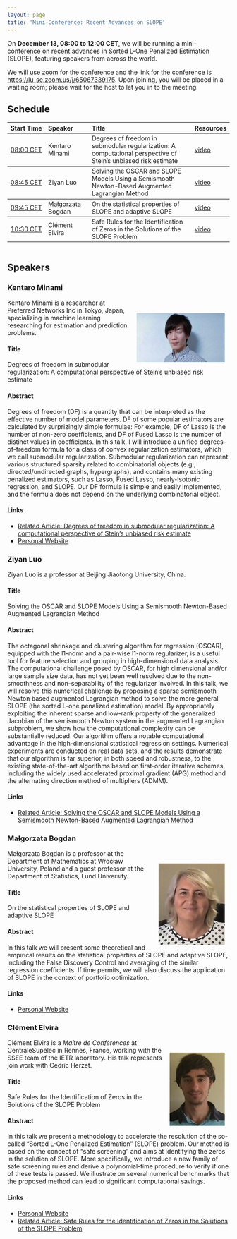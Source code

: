 ```yaml
---
layout: page
title: 'Mini-Conference: Recent Advances on SLOPE'
---
```


<style>
    .schedule th:nth-child(1)  {white-space: nowrap;}
    .schedule td:nth-child(1)  {white-space: nowrap;}
    .schedule {padding-bottom: 2ex;}
    img {margin: 1.5ex; float: right; align: right; padding-top: 2.5ex;}
</style>

On **December 13, 08:00 to 12:00 CET**, we will be running a mini-conference on
recent advances in Sorted L-One Penalized Estimation (SLOPE), featuring speakers
from across the world.

We will use [zoom](https://zoom.us/) for the conference and the link for the
conference is <https://lu-se.zoom.us/j/65067339175>. Upon joining, you will be
placed in a waiting room; please wait for the host to let you in to the meeting.

## Schedule

<table class = "schedule">
  <thead>
    <tr>
      <th style="text-align: left">Start Time</th>
      <th style="text-align: left">Speaker</th>
      <th style="text-align: left">Title</th>
      <th style="text-align: left">Resources</th>
    </tr>
  </thead>
  <tbody>
    <tr>
      <td style="text-align: left"><a
      href="https://dateful.com/convert/stockholm-sweden?t=0800">08:00 CET</a></td>
      <td style="text-align: left">Kentaro Minami</td>
      <td style="text-align: left">
        Degrees of freedom in submodular regularization: A computational perspective of Stein’s unbiased risk estimate
      </td>
      <td style="text-align: left">
        <a href="https://youtu.be/IZ94TiMnCAM">video</a>
      </td>
    </tr>
  </tbody>
  <tbody>
    <tr>
      <td style="text-align: left"><a
      href="https://dateful.com/convert/stockholm-sweden?t=0845">08:45 CET</a></td>
      <td style="text-align: left">Ziyan Luo</td>
      <td style="text-align: left">
        Solving the OSCAR and SLOPE Models Using a Semismooth Newton-Based Augmented Lagrangian Method
      </td>
      <td style="text-align: left">
        <a href="https://youtu.be/chEdRUx_7vI">video</a>
      </td>
    </tr>
  </tbody>
  <tbody>
    <tr>
      <td style="text-align: left"><a
      href="https://dateful.com/convert/stockholm-sweden?t=0945">09:45 CET</a></td>
      <td style="text-align: left">Małgorzata Bogdan</td>
      <td style="text-align: left">On the statistical properties of SLOPE and adaptive SLOPE</td>
      <td style="text-align: left">
        <a href="https://youtu.be/ZPjwOVpneF0">video</a>
      </td>
    </tr>
  </tbody>
  <tbody>
    <tr>
      <td style="text-align: left"><a
      href="https://dateful.com/convert/stockholm-sweden?t=1030">10:30 CET</a></td>
      <td style="text-align: left">Clément Elvira</td>
      <td style="text-align: left">
        Safe Rules for the Identification of Zeros in the Solutions of the SLOPE Problem
      </td>
      <td style="text-align: left">
        <a href="https://youtu.be/KVpQf24VWIc">video</a>
      </td>
    </tr>
  </tbody>
</table>

## Speakers

### Kentaro Minami

<img src="/slope-conference/minami.jpg" align="right" width="200px">

Kentaro Minami is a researcher at Preferred Networks Inc in Tokyo, Japan,
specializing in machine learning researching for estimation and prediction
problems.

#### Title

Degrees of freedom in submodular regularization: A computational perspective
of Stein’s unbiased risk estimate

#### Abstract

Degrees of freedom (DF) is a quantity that can be interpreted as the effective
number of model parameters. DF of some popular estimators are calculated by
surprizingly simple formulae: For example, DF of Lasso is the number of non-zero
coefficients, and DF of Fused Lasso is the number of distinct values in
coefficients. In this talk, I will introduce a unified degrees-of-freedom
formula for a class of convex regularization estimators, which we call
submodular regularization. Submodular regularization can represent various
structured sparsity related to combinatorial objects (e.g., directed/undirected
graphs, hypergraphs), and contains many existing penalized estimators, such as
Lasso, Fused Lasso, nearly-isotonic regression, and SLOPE. Our DF formula is
simple and easily implemented, and the formula does not depend on the underlying
combinatorial object.

#### Links

- [Related Article: Degrees of freedom in submodular regularization: A
  computational perspective of Stein’s unbiased risk
  estimate](https://doi.org/10.1016/j.jmva.2019.104546)
- [Personal Website](https://sites.google.com/site/ktrmnm1991/home)

### Ziyan Luo

Ziyan Luo is a professor at Beijing Jiaotong University, China.

#### Title

Solving the OSCAR and SLOPE Models Using a Semismooth Newton-Based Augmented
Lagrangian Method

#### Abstract

The octagonal shrinkage and clustering algorithm for regression (OSCAR),
equipped with the l1-norm and a pair-wise l1-norm regularizer, is a useful tool
for feature selection and grouping in high-dimensional data analysis. The
computational challenge posed by OSCAR, for high dimensional and/or large sample
size data, has not yet been well resolved due to the non-smoothness and
non-separability of the regularizer involved. In this talk, we will resolve this
numerical challenge by proposing a sparse semismooth Newton based augmented
Lagrangian method to solve the more general SLOPE (the sorted L-one penalized
estimation) model. By appropriately exploiting the inherent sparse and low-rank
property of the generalized Jacobian of the semismooth Newton system in the
augmented Lagrangian subproblem, we show how the computational complexity can be
substantially reduced. Our algorithm offers a notable computational advantage in
the high-dimensional statistical regression settings. Numerical experiments are
conducted on real data sets, and the results demonstrate that our algorithm is
far superior, in both speed and robustness, to the existing state-of-the-art
algorithms based on first-order iterative schemes, including the widely used
accelerated proximal gradient (APG) method and the alternating direction method
of multipliers (ADMM).

#### Links

- [Related Article: Solving the OSCAR and SLOPE Models Using a Semismooth
  Newton-Based Augmented Lagrangian Method](https://arxiv.org/abs/1803.10740)

### Małgorzata Bogdan

<img src="/slope-conference/bogdan.jpg" width="150px">

Małgorzata Bogdan is a professor at the Department of Mathematics at Wrocław
University, Poland and a guest professor at the Department of Statistics,
Lund University.

#### Title

On the statistical properties of SLOPE and adaptive SLOPE

#### Abstract

In this talk we will present some theoretical and empirical results on the
statistical properties of SLOPE and adaptive SLOPE, including the False
Discovery Control and averaging of the similar regression coefficients. If time
permits, we will also discuss the application of SLOPE in the context of
portfolio optimization.

#### Links

- [Personal Website](http://www.math.uni.wroc.pl/~mbogdan/)

### Clément Elvira

<img src="/slope-conference/elvira.jpg" width="125px">

Clément Elvira is a _Maître de Conférences_ at CentraleSupélec in Rennes,
France, working with the SSEE team of the IETR laboratory. His talk
represents join work with Cédric Herzet.

#### Title

Safe Rules for the Identification of Zeros in the Solutions of the SLOPE Problem

#### Abstract

In this talk we present a methodology to accelerate the resolution of the
so-called “Sorted L-One Penalized Estimation” (SLOPE) problem. Our method is
based on the concept of “safe screening” and aims at identifying the zeros in
the solution of SLOPE. More specifically, we introduce a new family of safe
screening rules and derive a polynomial-time procedure to verify if one of these
tests is passed. We illustrate on several numerical benchmarks that the proposed
method can lead to significant computational savings.

#### Links

- [Personal Website](https://c-elvira.github.io/)
- [Related Article: Safe Rules for the Identification of Zeros in the Solutions
  of the SLOPE Problem](https://arxiv.org/abs/2110.11784)
